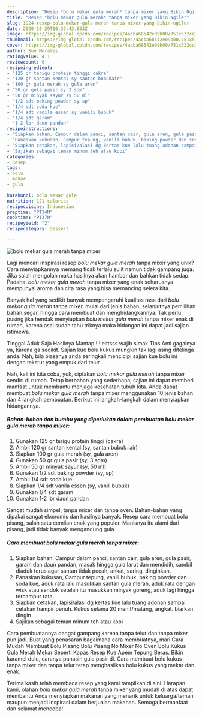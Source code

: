 ```yaml
---
description: "Resep *bolu mekar gula merah* tanpa mixer yang Bikin Ngiler"
title: "Resep *bolu mekar gula merah* tanpa mixer yang Bikin Ngiler"
slug: 1924-resep-bolu-mekar-gula-merah-tanpa-mixer-yang-bikin-ngiler
date: 2020-10-29T10:39:43.053Z
image: https://img-global.cpcdn.com/recipes/4acba68542e09b00/751x532cq70/bolu-mekar-gula-merah-tanpa-mixer-foto-resep-utama.jpg
thumbnail: https://img-global.cpcdn.com/recipes/4acba68542e09b00/751x532cq70/bolu-mekar-gula-merah-tanpa-mixer-foto-resep-utama.jpg
cover: https://img-global.cpcdn.com/recipes/4acba68542e09b00/751x532cq70/bolu-mekar-gula-merah-tanpa-mixer-foto-resep-utama.jpg
author: Sue Morales
ratingvalue: 4.1
reviewcount: 6
recipeingredient:
- "125 gr terigu protein tinggi cakra"
- "120 gr santan kental sy santan bubukair"
- "100 gr gula merah sy gula aren"
- "50 gr gula pasir sy 3 sdm"
- "50 gr minyak sayur sy 50 ml"
- "1/2 sdt baking powder sy sp"
- "1/4 sdt soda kue"
- "1/4 sdt vanila essen sy vanili bubuk"
- "1/4 sdt garam"
- "1-2 lbr daun pandan"
recipeinstructions:
- "Siapkan bahan. Campur dalam panci, santan cair, gula aren, gula pasir, garam dan daun pandan, masak hingga gula larut dan mendidih, sambil diaduk terus agar santan tidak pecah, ankat, saring, dinginkan."
- "Panaskan kukusan, Campur tepung, vanili bubuk, baking powder dan soda kue, aduk rata lalu masukkan santan gula merah, aduk rata dengan wisk atau sendok setelah itu masukkan minyak goreng, aduk lagi hingga tercampur rata..."
- "Siapkan cetakan, lapisi/alasi dg kertas kue lalu tuang adonan sampai cetakan hampir penuh. Kukus selama 20 menit/matang, angkat. biarkan dingin"
- "Sajikan sebagai teman minum teh atau kopi"
categories:
- Resep
tags:
- bolu
- mekar
- gula

katakunci: bolu mekar gula 
nutrition: 121 calories
recipecuisine: Indonesian
preptime: "PT34M"
cooktime: "PT37M"
recipeyield: "2"
recipecategory: Dessert

---
```



![*bolu mekar gula merah* tanpa mixer](https://img-global.cpcdn.com/recipes/4acba68542e09b00/751x532cq70/bolu-mekar-gula-merah-tanpa-mixer-foto-resep-utama.jpg)

Lagi mencari inspirasi resep *bolu mekar gula merah* tanpa mixer yang unik? Cara menyiapkannya memang tidak terlalu sulit namun tidak gampang juga. Jika salah mengolah maka hasilnya akan hambar dan bahkan tidak sedap. Padahal *bolu mekar gula merah* tanpa mixer yang enak seharusnya mempunyai aroma dan cita rasa yang bisa memancing selera kita.

Banyak hal yang sedikit banyak mempengaruhi kualitas rasa dari *bolu mekar gula merah* tanpa mixer, mulai dari jenis bahan, selanjutnya pemilihan bahan segar, hingga cara membuat dan menghidangkannya. Tak perlu pusing jika hendak menyiapkan *bolu mekar gula merah* tanpa mixer enak di rumah, karena asal sudah tahu triknya maka hidangan ini dapat jadi sajian istimewa.

Tinggal Aduk Saja Hasilnya Mantap !!! eittsss wajib simak Tips Anti gagalnya ya, karena ga sedikit. Sajian kue bolu kukus mungkin tak lagi asing ditelinga anda. Nah, bila biasanya anda seringkali mencicipi sajian kue bolu ini dengan tekstur yang empuk dari telur.


Nah, kali ini kita coba, yuk, ciptakan *bolu mekar gula merah* tanpa mixer sendiri di rumah. Tetap berbahan yang sederhana, sajian ini dapat memberi manfaat untuk membantu menjaga kesehatan tubuh kita. Anda dapat membuat *bolu mekar gula merah* tanpa mixer menggunakan 10 jenis bahan dan 4 langkah pembuatan. Berikut ini langkah-langkah dalam menyiapkan hidangannya.

<!--inarticleads1-->

##### Bahan-bahan dan bumbu yang diperlukan dalam pembuatan *bolu mekar gula merah* tanpa mixer:

1. Gunakan 125 gr terigu protein tinggi (cakra)
1. Ambil 120 gr santan kental (sy, santan bubuk+air)
1. Siapkan 100 gr gula merah (sy, gula aren)
1. Gunakan 50 gr gula pasir (sy, 3 sdm)
1. Ambil 50 gr minyak sayur (sy, 50 ml)
1. Gunakan 1/2 sdt baking powder (sy, sp)
1. Ambil 1/4 sdt soda kue
1. Siapkan 1/4 sdt vanila essen (sy, vanili bubuk)
1. Gunakan 1/4 sdt garam
1. Gunakan 1-2 lbr daun pandan


Sangat mudah simpel, tanpa mixer dan tanpa oven. Bahan-bahan yang dipakai sangat ekonomis dan hasilnya banyak. Resep cara membuat bolu pisang, salah satu cemilan enak yang populer. Manisnya itu alami dari pisang, jadi tidak banyak mengandung gula. 

<!--inarticleads2-->

##### Cara membuat *bolu mekar gula merah* tanpa mixer:

1. Siapkan bahan. Campur dalam panci, santan cair, gula aren, gula pasir, garam dan daun pandan, masak hingga gula larut dan mendidih, sambil diaduk terus agar santan tidak pecah, ankat, saring, dinginkan.
1. Panaskan kukusan, Campur tepung, vanili bubuk, baking powder dan soda kue, aduk rata lalu masukkan santan gula merah, aduk rata dengan wisk atau sendok setelah itu masukkan minyak goreng, aduk lagi hingga tercampur rata...
1. Siapkan cetakan, lapisi/alasi dg kertas kue lalu tuang adonan sampai cetakan hampir penuh. Kukus selama 20 menit/matang, angkat. biarkan dingin
1. Sajikan sebagai teman minum teh atau kopi


Cara pembuatannya dangat gampang karena tanpa telur dan tanpa mixer pun jadi. Buat yang penasaran bagaimana cara membuatnya, mari Cara Mudah Membuat Bolu Pisang Bolu Pisang No Mixer No Oven Bolu Kukus Gula Merah Mekar Seperti Kapas Resep Kue Apem Tepung Beras. Bikin karamel dulu, caranya panasin gula pasir di. Cara membuat bolu kukus tanpa mixer dan tanpa telur tetap menghasilkan bolu kukus yang mekar dan enak. 

Terima kasih telah membaca resep yang kami tampilkan di sini. Harapan kami, olahan *bolu mekar gula merah* tanpa mixer yang mudah di atas dapat membantu Anda menyiapkan makanan yang menarik untuk keluarga/teman maupun menjadi inspirasi dalam berjualan makanan. Semoga bermanfaat dan selamat mencoba!
